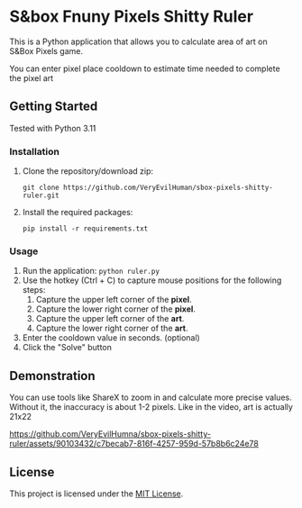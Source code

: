# S&box Fnuny Pixels Shitty Ruler

This is a Python application that allows you to calculate area of art on S&Box Pixels game.

You can enter pixel place cooldown to estimate time needed to complete the pixel art

## Getting Started

Tested with Python 3.11



### Installation

1. Clone the repository/download zip:
   
   ```
   git clone https://github.com/VeryEvilHuman/sbox-pixels-shitty-ruler.git
   ```
2. Install the required packages:
   
   ```
   pip install -r requirements.txt
   ```

### Usage

1. Run the application: `python ruler.py`
2. Use the hotkey (Ctrl + C) to capture mouse positions for the following steps:
   1. Capture the upper left corner of the **pixel**.
   2. Capture the lower right corner of the **pixel**.
   3. Capture the upper left corner of the **art**.
   4. Capture the lower right corner of the **art**.
3. Enter the cooldown value in seconds. (optional)
4. Click the "Solve" button


## Demonstration

You can use tools like ShareX to zoom in and calculate more precise values. Without it, the inaccuracy is about 1-2 pixels. Like in the video, art is actually 21x22

https://github.com/VeryEvilHumna/sbox-pixels-shitty-ruler/assets/90103432/c7becab7-816f-4257-959d-57b8b6c24e78



## License

This project is licensed under the [MIT License](https://opensource.org/licenses/MIT).
